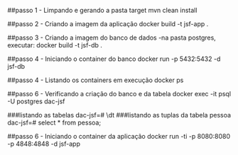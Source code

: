 ##passo 1 - Limpando e gerando a pasta target
mvn clean install

##passo 2 - Criando a imagem da aplicação
docker build -t jsf-app .

##passo 3 - Criando a imagem do banco de dados
-na pasta postgres, executar:
docker build -t jsf-db .

##passo 4 - Iniciando o container do banco
docker run -p 5432:5432 -d jsf-db

##passo 4 - Listando os containers em execução
docker ps

##passo 6 - Verificando a criação do banco e da tabela
docker exec -it <id-container> psql -U postgres dac-jsf

###listando as tabelas
dac-jsf=# \dt
###listando as tuplas da tabela pessoa
dac-jsf=# select * from pessoa;

##passo 6 - Iniciando o container da aplicação
docker run -ti -p 8080:8080 -p 4848:4848 -d jsf-app
